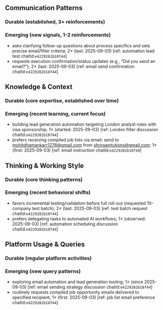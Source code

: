 ## Communication Patterns
### Durable (established, 3+ reinforcements)

### Emerging (new signals, 1-2 reinforcements)
- asks clarifying follow-up questions about process specifics and sets precise email/filter criteria; 2× (last: 2025-09-03) [ref: automation lead test chatId:`e4229282b18f44`]
- requests execution confirmation/status updates (e.g., “Did you send an email?”); 2× (last: 2025-09-03) [ref: email send confirmation chatId:`e4229282b18f44`]

## Knowledge & Context
### Durable (core expertise, established over time)

### Emerging (recent learning, current focus)
- building lead generation automation targeting London analyst roles with visa sponsorship; 1× (started: 2025-09-03) [ref: London filter discussion chatId:`e4229282b18f44`]
- prefers receiving compiled job lists via email: send to mohitdhamankarr1276@gmail.com from shriraamtutions@gmail.com; 1× (first: 2025-09-03) [ref: email instruction chatId:`e4229282b18f44`]

## Thinking & Working Style
### Durable (core thinking patterns)

### Emerging (recent behavioral shifts)
- favors incremental testing/validation before full roll-out (requested 10-company test batch); 2× (last: 2025-09-03) [ref: test batch request chatId:`e4229282b18f44`]
- prefers delegating tasks to automated AI workflows; 1× (observed: 2025-09-03) [ref: automation scheduling discussion chatId:`e4229282b18f44`]

## Platform Usage & Queries
### Durable (regular platform activities)

### Emerging (new query patterns)
- exploring email automation and lead generation tooling; 1× (since 2025-09-03) [ref: email sending strategy discussion chatId:`e4229282b18f44`]
- routinely requests compiled job opportunity emails delivered to specified recipient; 1× (first: 2025-09-03) [ref: job list email preference chatId:`e4229282b18f44`]